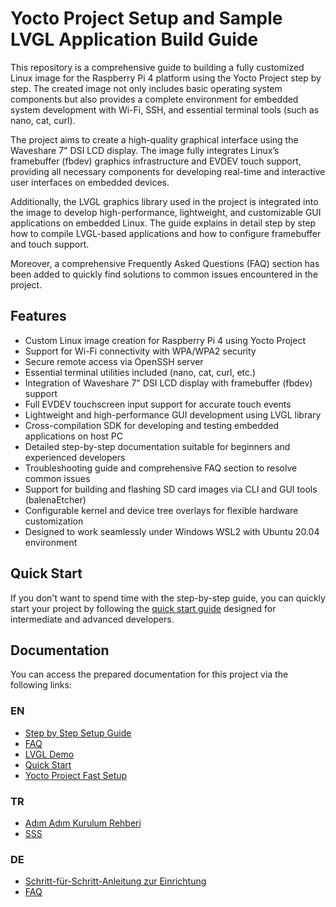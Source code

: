 # Yocto Project Setup and Sample LVGL Application Build Guide

This repository is a comprehensive guide to building a fully customized Linux image for the Raspberry Pi 4 platform using the Yocto Project step by step. The created image not only includes basic operating system components but also provides a complete environment for embedded system development with Wi-Fi, SSH, and essential terminal tools (such as nano, cat, curl).

The project aims to create a high-quality graphical interface using the Waveshare 7" DSI LCD display. The image fully integrates Linux’s framebuffer (fbdev) graphics infrastructure and EVDEV touch support, providing all necessary components for developing real-time and interactive user interfaces on embedded devices.

Additionally, the LVGL graphics library used in the project is integrated into the image to develop high-performance, lightweight, and customizable GUI applications on embedded Linux. The guide explains in detail step by step how to compile LVGL-based applications and how to configure framebuffer and touch support.

Moreover, a comprehensive Frequently Asked Questions (FAQ) section has been added to quickly find solutions to common issues encountered in the project.


## Features

- Custom Linux image creation for Raspberry Pi 4 using Yocto Project
- Support for Wi-Fi connectivity with WPA/WPA2 security
- Secure remote access via OpenSSH server
- Essential terminal utilities included (nano, cat, curl, etc.)
- Integration of Waveshare 7" DSI LCD display with framebuffer (fbdev) support
- Full EVDEV touchscreen input support for accurate touch events
- Lightweight and high-performance GUI development using LVGL library
- Cross-compilation SDK for developing and testing embedded applications on host PC
- Detailed step-by-step documentation suitable for beginners and experienced developers
- Troubleshooting guide and comprehensive FAQ section to resolve common issues
- Support for building and flashing SD card images via CLI and GUI tools (balenaEtcher)
- Configurable kernel and device tree overlays for flexible hardware customization
- Designed to work seamlessly under Windows WSL2 with Ubuntu 20.04 environment

## Quick Start
If you don't want to spend time with the step-by-step guide, you can quickly start your project by following the [quick start guide](yocto-rpi4-starter-kit/quick-start.md) designed for intermediate and advanced developers.


## Documentation
You can access the prepared documentation for this project via the following links:


### EN
- [Step by Step Setup Guide](docs/yocto-raspberrypi4-setup.md)
- [FAQ](docs/FAQ.md)
- [LVGL Demo](yocto-rpi4-starter-kit/lvgl-demo/README.md)
- [Quick Start](yocto-rpi4-starter-kit/README.md)
- [Yocto Project Fast Setup](yocto-rpi4-starter-kit/yocto-project-rpi/README.md)
### TR
- [Adım Adım Kurulum Rehberi](docs/TR/yocto-raspberrypi4-setup_TR.md)
- [SSS](docs/TR/FAQ_TR.md)


### DE
- [Schritt-für-Schritt-Anleitung zur Einrichtung](docs/DE/yocto-raspberrypi4-setup_DE.md)
- [FAQ](docs/DE/FAQ_DE.md)